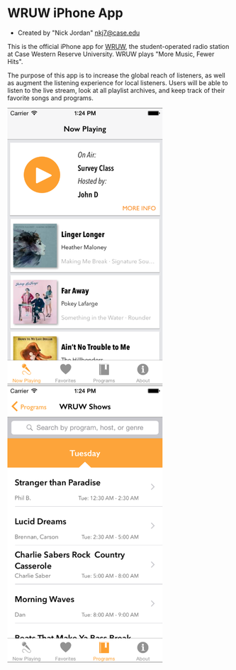 # WRUW iPhone App

* Created by "Nick Jordan" <nkj7@case.edu>

This is the official iPhone app for [WRUW](http://www.wruw.org), the student-operated radio station at Case Western Reserve University.  WRUW plays "More Music, Fewer Hits".

The purpose of this app is to increase the global reach of listeners, as well as augment the listening experience for local listeners.  Users will be able to listen to the live stream, look at all playlist archives, and keep track of their favorite songs and programs.  

<img src="./iOS-4.7-in___portrait___screen1.png" alt="Startup Screen" width="350" />
<img src="./iOS-4.7-in___portrait___screen3.png" alt="Program List" width="350" />
